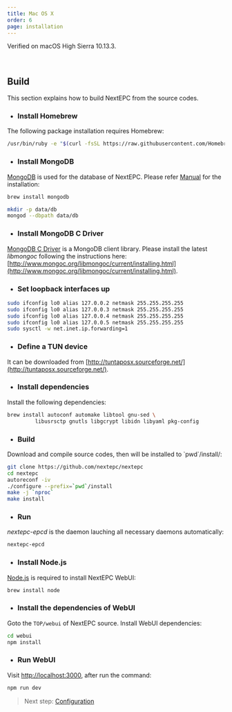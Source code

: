 ```yaml
---
title: Mac OS X
order: 6
page: installation
---
```


Verified on macOS High Sierra 10.13.3.

<br/>

## Build

This section explains how to build NextEPC from the source codes.

* ### Install Homebrew
The following package installation requires Homebrew:
```bash
/usr/bin/ruby -e "$(curl -fsSL https://raw.githubusercontent.com/Homebrew/install/master/install)"
```

* ### Install MongoDB
[MongoDB](https://www.mongodb.com) is used for the database of NextEPC.
Please refer [Manual](https://docs.mongodb.com/manual/installation/) for the installation:
```bash
brew install mongodb

mkdir -p data/db
mongod --dbpath data/db
```


* ### Install MongoDB C Driver
[MongoDB C Driver](http://www.mongoc.org/libmongoc/current/index.html) is a MongoDB client library. Please install the latest *libmongoc* following the instructions here: [http://www.mongoc.org/libmongoc/current/installing.html](http://www.mongoc.org/libmongoc/current/installing.html). 


* ### Set loopback interfaces up
```bash
sudo ifconfig lo0 alias 127.0.0.2 netmask 255.255.255.255
sudo ifconfig lo0 alias 127.0.0.3 netmask 255.255.255.255
sudo ifconfig lo0 alias 127.0.0.4 netmask 255.255.255.255
sudo ifconfig lo0 alias 127.0.0.5 netmask 255.255.255.255
sudo sysctl -w net.inet.ip.forwarding=1
```

* ### Define a TUN device
It can be downloaded from [http://tuntaposx.sourceforge.net/](http://tuntaposx.sourceforge.net/).


* ### Install dependencies
Install the following dependencies:
```bash
brew install autoconf automake libtool gnu-sed \
         libusrsctp gnutls libgcrypt libidn libyaml pkg-config
```

* ### Build
Download and compile source codes, then will be installed to \`pwd\`/install/:
```bash
git clone https://github.com/nextepc/nextepc
cd nextepc
autoreconf -iv
./configure --prefix=`pwd`/install
make -j `nproc`
make install
```

* ### Run
*nextepc-epcd* is the daemon lauching all necessary daemons automatically:
```bash
nextepc-epcd
```

* ### Install Node.js
[Node.js](https://nodejs.org) is required to install NextEPC WebUI:
```bash
brew install node
```

* ### Install the dependencies of WebUI
Goto the `TOP/webui` of NextEPC source. Install WebUI dependencies:
```bash
cd webui
npm install
```

* ### Run WebUI
Visit [http://localhost:3000](http://localhost:3000), after run the command:
```bash
npm run dev
```

> Next step: [Configuration](/configuration)
